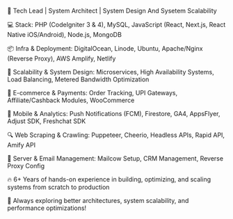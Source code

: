 🚀 Tech Lead | System Architect | System Design And Sysetem Scalability

💻 Stack: PHP (CodeIgniter 3 & 4), MySQL, JavaScript (React, Next.js, React Native iOS/Android), Node.js, MongoDB

📦 Infra & Deployment: DigitalOcean, Linode, Ubuntu, Apache/Nginx (Reverse Proxy), AWS Amplify, Netlify

📡 Scalability & System Design: Microservices, High Availability Systems, Load Balancing, Metered Bandwidth Optimization

🛒 E-commerce & Payments: Order Tracking, UPI Gateways, Affiliate/Cashback Modules, WooCommerce

📲 Mobile & Analytics: Push Notifications (FCM), Firestore, GA4, AppsFlyer, Adjust SDK, Freshchat SDK

🔍 Web Scraping & Crawling: Puppeteer, Cheerio, Headless APIs, Rapid API, Amify API

📡 Server & Email Management: Mailcow Setup, CRM Management, Reverse Proxy Config

🔥 6+ Years of hands-on experience in building, optimizing, and scaling systems from scratch to production

🚀 Always exploring better architectures, system scalability, and performance optimizations!
